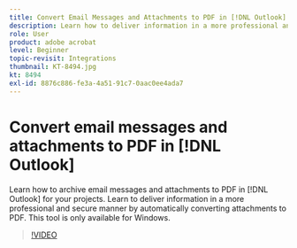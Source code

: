 ```yaml
---
title: Convert Email Messages and Attachments to PDF in [!DNL Outlook]
description: Learn how to deliver information in a more professional and secure manner inside of [!DNL Outlook]
role: User
product: adobe acrobat
level: Beginner
topic-revisit: Integrations
thumbnail: KT-8494.jpg
kt: 8494
exl-id: 8876c886-fe3a-4a51-91c7-0aac0ee4ada7
---
```

# Convert email messages and attachments to PDF in [!DNL Outlook]

Learn how to archive email messages and attachments to PDF in [!DNL Outlook] for your projects. Learn to deliver information in a more professional and secure manner by automatically converting attachments to PDF. This tool is only available for Windows.

>[!VIDEO](https://video.tv.adobe.com/v/336859?hidetitle=true)

